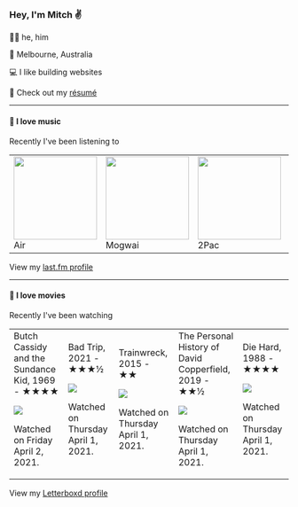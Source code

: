 <article><h3>Hey, I&#x27;m Mitch ✌️</h3><section><p>🙆‍♂️ he, him</p><p>📍 Melbourne, Australia</p><p>💻 I like building websites</p><p>📝 Check out my <a href="https://github.com/my-slab/resume">résumé</a></p></section><hr/><section><h4>💽 I love music</h4><p>Recently I&#x27;ve been listening to</p><table><tbody><td><img src="https://lastfm.freetls.fastly.net/i/u/174s/466f8fd2eaf94f5a92d44c63ffc8b33a.png" height="150px" alt="" role="presentation"/><br/>Air</td><td><img src="https://lastfm.freetls.fastly.net/i/u/174s/c9549e95ea6e455ba52445e13ef0649a.png" height="150px" alt="" role="presentation"/><br/>Mogwai</td><td><img src="https://lastfm.freetls.fastly.net/i/u/174s/4ca8269cfa0a4e0bb9a08aedfb645ed6.png" height="150px" alt="" role="presentation"/><br/>2Pac</td><td><img src="https://lastfm.freetls.fastly.net/i/u/174s/4dfa0959e9534f8dcfd24d5dc5110589.png" height="150px" alt="" role="presentation"/><br/>Pearl Jam</td><td><img src="https://lastfm.freetls.fastly.net/i/u/174s/140fbd4e75078c59a9a1552a8dfd1d85.png" height="150px" alt="" role="presentation"/><br/>Big Thief</td></tbody></table><span>View my <a href="https://www.last.fm/user/mylsb">last.fm profile</a></span></section><hr/><section><h4>📼 I love movies</h4><p>Recently I&#x27;ve been watching</p><table><tbody><td>Butch Cassidy and the Sundance Kid, 1969 - ★★★★<br/><span> <p><img src="https://a.ltrbxd.com/resized/sm/upload/qv/1n/g0/ro/IetWfA2kG4ppZAe57NPyZ3ppts-0-500-0-750-crop.jpg?k=0adef4257c"/></p> <p>Watched on Friday April 2, 2021.</p> </span></td><td>Bad Trip, 2021 - ★★★½<br/><span> <p><img src="https://a.ltrbxd.com/resized/film-poster/5/0/6/9/7/2/506972-bad-trip-0-500-0-750-crop.jpg?k=d06e55e321"/></p> <p>Watched on Thursday April 1, 2021.</p> </span></td><td>Trainwreck, 2015 - ★★<br/><span> <p><img src="https://a.ltrbxd.com/resized/film-poster/1/9/4/9/7/5/194975-trainwreck-0-500-0-750-crop.jpg?k=135b961722"/></p> <p>Watched on Thursday April 1, 2021.</p> </span></td><td>The Personal History of David Copperfield, 2019 - ★★½<br/><span> <p><img src="https://a.ltrbxd.com/resized/film-poster/4/5/0/3/6/1/450361-the-personal-history-of-david-copperfield-0-500-0-750-crop.jpg?k=947d550e72"/></p> <p>Watched on Thursday April 1, 2021.</p> </span></td><td>Die Hard, 1988 - ★★★★<br/><span> <p><img src="https://a.ltrbxd.com/resized/film-poster/5/1/5/5/6/51556-die-hard-0-500-0-750-crop.jpg?k=8c0fbeec43"/></p> <p>Watched on Thursday April 1, 2021.</p> </span></td></tbody></table><span>View my <a href="https://letterboxd.com/myslab/">Letterboxd profile</a></span></section></article>